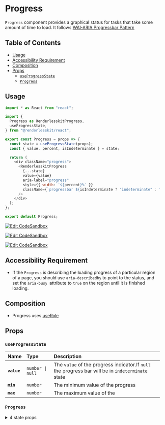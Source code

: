 # Progress

`Progress` component provides a graphical status for tasks that take some amount
of time to load. It follows
[WAI-ARIA Progressbar Pattern](https://www.w3.org/TR/wai-aria-1.2/#progressbar)

## Table of Contents

- [Usage](#usage)
- [Accessibility Requirement](#accessibility-requirement)
- [Composition](#composition)
- [Props](#props)
  - [`useProgressState`](#useprogressstate)
  - [`Progress`](#progress)

## Usage

```js
import * as React from "react";

import {
  Progress as RenderlesskitProgress,
  useProgressState,
} from "@renderlesskit/react";

export const Progress = props => {
  const state = useProgressState(props);
  const { value, percent, isIndeterminate } = state;

  return (
    <div className="progress">
      <RenderlesskitProgress
        {...state}
        value={value}
        aria-label="progress"
        style={{ width: `${percent}%` }}
        className={`progressbar ${isIndeterminate ? "indeterminate" : ""}`}
      />
    </div>
  );
};

export default Progress;
```

[![Edit CodeSandbox](https://img.shields.io/badge/Progress%20Basic-Open%20On%20CodeSandbox-%230971f1?style=for-the-badge&logo=codesandbox&labelColor=151515)](https://codesandbox.io/s/2bwye)

[![Edit CodeSandbox](https://img.shields.io/badge/Progress%20Linear-Open%20On%20CodeSandbox-%230971f1?style=for-the-badge&logo=codesandbox&labelColor=151515)](https://codesandbox.io/s/htpvy)

[![Edit CodeSandbox](https://img.shields.io/badge/Progress%20Circular-Open%20On%20CodeSandbox-%230971f1?style=for-the-badge&logo=codesandbox&labelColor=151515)](https://codesandbox.io/s/2z6dk)

## Accessibility Requirement

- If the `Progress` is describing the loading progress of a particular region of
  a page, you should use `aria-describedby` to point to the status, and set the
  `aria-busy `attribute to `true` on the region until it is finished loading.

## Composition

- Progress uses [useRole](https://reakit.io/docs/role)

## Props

### `useProgressState`

| Name        | Type                        | Description                                                                                       |
| :---------- | :-------------------------- | :------------------------------------------------------------------------------------------------ |
| **`value`** | <code>number \| null</code> | The `value` of the progress indicator.If `null` the progress bar will be in `indeterminate` state |
| **`min`**   | <code>number</code>         | The minimum value of the progress                                                                 |
| **`max`**   | <code>number</code>         | The maximum value of the                                                                          |

### `Progress`

<details><summary>4 state props</summary>
> These props are returned by the state hook. You can spread them into this component (`{...state}`) or pass them separately. You can also provide these props from your own state logic.

| Name                  | Type                        | Description                                                                                       |
| :-------------------- | :-------------------------- | :------------------------------------------------------------------------------------------------ |
| **`value`**           | <code>number \| null</code> | The `value` of the progress indicator.If `null` the progress bar will be in `indeterminate` state |
| **`min`**             | <code>number</code>         | The minimum value of the progress                                                                 |
| **`max`**             | <code>number</code>         | The maximum value of the                                                                          |
| **`isIndeterminate`** | <code>boolean</code>        | `true` if `value` is `null`                                                                       |

</details>
